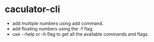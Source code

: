 # caculator-cli

- add multiple numbers using add command.
- add floating numbers using the -f flag.
- use --help or -h flag to get all the available commands and flags.
